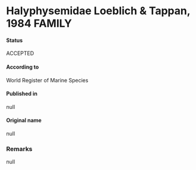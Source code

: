 Halyphysemidae Loeblich & Tappan, 1984 FAMILY
=======

#### Status
ACCEPTED

#### According to
World Register of Marine Species

#### Published in
null

#### Original name
null

### Remarks
null